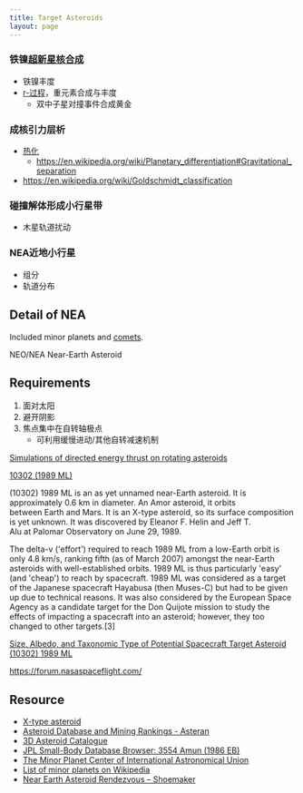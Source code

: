 ```yaml
---
title: Target Asteroids
layout: page
---
```


### 铁镍[超新星核合成](https://zh.wikipedia.org/wiki/%E8%B6%85%E6%96%B0%E6%98%9F%E6%A0%B8%E5%90%88%E6%88%90)

* 铁镍丰度
* [r-过程](https://zh.wikipedia.org/wiki/R-%E9%81%8E%E7%A8%8B)，重元素合成与丰度
  * 双中子星对撞事件合成黄金

### 成核引力层析

* [热化](https://zh.wikipedia.org/wiki/%E8%A1%8C%E6%98%9F%E5%88%86%E7%95%B0#%E5%8C%96%E5%AD%B8%E5%88%86%E7%95%B0)
  * https://en.wikipedia.org/wiki/Planetary_differentiation#Gravitational_separation
* https://en.wikipedia.org/wiki/Goldschmidt_classification

<!-- 在冲击波向外传播的过程中，不管有没有导致最终爆炸，都会因为对外层（铁层之外是硅、硫、钙层，更外面是氖、镁层、氧层等）的冲击，而在外层生成除了上面9种元素外的，原子序号小于铁的少量其他16种元素。
https://www.zhihu.com/question/19801526/answer/13026899

![](http://www.xinhuanet.com/science/2018-04/21/137122350_15241170012481n.jpg)
![](https://n.sinaimg.cn/sinacn/20171017/5490-fymvuyt2424196.jpg)
https://en.wikipedia.org/wiki/File:Evolved_star_fusion_shells.svg
https://en.wikipedia.org/wiki/Supernova#Core_collapse
-->

### 碰撞解体形成小行星带

* 木星轨道扰动

### NEA近地小行星

* 组分
* 轨道分布

## Detail of NEA

Included minor planets and [comets](https://en.wikipedia.org/wiki/List_of_numbered_comets).

NEO/NEA Near-Earth Asteroid

## Requirements

1. 面对太阳 
2. 避开阴影 
3. 焦点集中在自转轴极点
    * 可利用缓慢进动/其他自转减速机制


[Simulations of directed energy thrust on rotating asteroids](http://www.deepspace.ucsb.edu/wp-content/uploads/2013/09/Griswold_etal_SPIE2015_AsteroidRotation_Paper_R42.pdf)

[10302 (1989 ML)](https://en.wikipedia.org/wiki/(10302)_1989_ML)

(10302) 1989 ML is an as yet unnamed near-Earth asteroid. It is approximately 0.6 km in diameter. An Amor asteroid, it orbits between Earth and Mars. It is an X-type asteroid, so its surface composition is yet unknown. It was discovered by Eleanor F. Helin and Jeff T. Alu at Palomar Observatory on June 29, 1989.

The delta-v ('effort') required to reach 1989 ML from a low-Earth orbit is only 4.8 km/s, ranking fifth (as of March 2007) amongst the near-Earth asteroids with well-established orbits. 1989 ML is thus particularly 'easy' (and 'cheap') to reach by spacecraft.
1989 ML was considered as a target of the Japanese spacecraft Hayabusa (then Muses-C) but had to be given up due to technical reasons. It was also considered by the European Space Agency as a candidate target for the Don Quijote mission to study the effects of impacting a spacecraft into an asteroid; however, they too changed to other targets.[3]

[Size, Albedo, and Taxonomic Type of Potential Spacecraft Target Asteroid (10302) 1989 ML ](https://hal.archives-ouvertes.fr/hal-00499068/document)

https://forum.nasaspaceflight.com/

## Resource

* [X-type asteroid](https://en.wikipedia.org/wiki/X-type_asteroid)
* [Asteroid Database and Mining Rankings - Asteran](http://www.asterank.com/)
* [3D Asteroid Catalogue](https://space.frieger.com/asteroids/)
* [JPL Small-Body Database Browser: 3554 Amun (1986 EB)](https://ssd.jpl.nasa.gov/sbdb.cgi?sstr=3554+Amun)
* [The Minor Planet Center of International Astronomical Union](http://www.minorplanetcenter.net/db_search/show_object?utf8=%E2%9C%93&object_id=10302)
* [List of minor planets on Wikipedia](https://en.wikipedia.org/wiki/List_of_minor_planets)
* [Near Earth Asteroid Rendezvous – Shoemaker](https://en.wikipedia.org/wiki/NEAR_Shoemaker)
